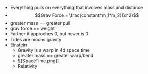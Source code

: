 - Everything pulls on everything that involves mass and distance
- $$Grav Force = \frac{constant*m_1*m_2}{d^2}$$
- greater mass == greater pull
- grav force == weight
- Farther it approches 0, but never is 0
- Tides are moons gravity
- Einstein
	- Gravity is a warp in 4d space time
	- greater mass == greater warp/bend
	- ![[SpaceTime.png]]
	- Relativity